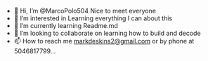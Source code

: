 - 👋 Hi, I’m @MarcoPolo504 Nice to meet everyone
- 👀 I’m interested in Learning everything I can about this
- 🌱 I’m currently learning Readme.md
- 💞️ I’m looking to collaborate on learning how to build and decode
- 📫 How to reach me markdeskins2@gmail.com or by phone at 5046817799...

<!---
MarcoPolo504/MarcoPolo504 is a ✨ special ✨ repository because its `README.md` (this file) appears on your GitHub profile.
You can click the Preview link to take a look at your changes.
--->
